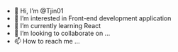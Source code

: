 - 👋 Hi, I’m @Tjin01
- 👀 I’m interested in Front-end development application
- 🌱 I’m currently learning React
- 💞️ I’m looking to collaborate on ...
- 📫 How to reach me ...

<!---
Tjin01/Tjin01 is a ✨ special ✨ repository because its `README.md` (this file) appears on your GitHub profile.
You can click the Preview link to take a look at your changes.
--->
